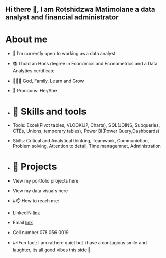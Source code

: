 ## Hi there 👋, I am Rotshidzwa Matimolane a data analyst and financial administrator

# About me 

- 🔭 I’m currently open to working as a data analyst
- 📚 I hold an Hons degree in Economics and Econometrics and a Data Analytics certificate
- 👨‍👧‍👦 God, Family, Learn and Grow
- 💄 Pronouns: Her/She

- # 🧰 Skills and tools

- Tools: Excel(Pivot tables, VLOOKUP, Charts), SQL(JOINS, Subqueries, CTEs, Unions, temporary tables), Power BI(Power Query,Dashboards)
- Skills: Critical and Analytical thinking, Teamwork, Communiction, Problem solving, Attention to detail, Time managemnet, Administration

- # 📁 Projects

- View my portfolio projects here 
- View my data visuals here

- #📫 How to reach me:

- LinkedIN [link](https://www.linkedin.com/in/rotshidzwa-ramabulana-matimolane/)

- Email [link](rachelramabulana@gmail.com)
  
- Cell number 078 056 0019

- #⚡Fun fact: I am rathere quiet but i have a contagious smile and laughter, its all good vibes this side 💃

